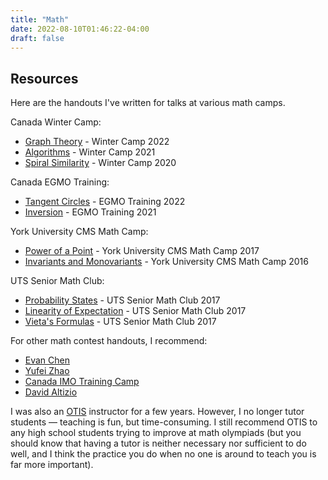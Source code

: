 ```yaml
---
title: "Math"
date: 2022-08-10T01:46:22-04:00
draft: false
---
```


## Resources
Here are the handouts I've written for talks at various math camps.

Canada Winter Camp:
* [Graph Theory](graph-theory.pdf) - Winter Camp 2022
* [Algorithms](algorithms.pdf) - Winter Camp 2021
* [Spiral Similarity](spiral-similarity.pdf) - Winter Camp 2020

Canada EGMO Training:
* [Tangent Circles](tangent-circles.pdf) - EGMO Training 2022
* [Inversion](inversion.pdf) - EGMO Training 2021

York University CMS Math Camp:
* [Power of a Point](power-of-a-point.pdf) - York University CMS Math Camp 2017
* [Invariants and Monovariants](invariants-and-monovariants.pdf) - York University CMS Math Camp 2016

UTS Senior Math Club:
* [Probability States](probability-states.pdf) - UTS Senior Math Club 2017
* [Linearity of Expectation](linearity-of-expectation.pdf) - UTS Senior Math Club 2017
* [Vieta's Formulas](vieta-formulas.pdf) - UTS Senior Math Club 2017

For other math contest handouts, I recommend:
* [Evan Chen](https://web.evanchen.cc/olympiad.html)
* [Yufei Zhao](https://yufeizhao.com/olympiad/)
* [Canada IMO Training Camp](https://sites.google.com/site/imocanada)
* [David Altizio](https://www.andrew.cmu.edu/user/daltizio/mathstuff.html)

I was also an [OTIS](https://web.evanchen.cc/otis.html) instructor for a few years. However, I no longer tutor students — teaching is fun, but time-consuming. I still recommend OTIS to any high school students trying to improve at math olympiads (but you should know that having a tutor is neither necessary nor sufficient to do well, and I think the practice you do when no one is around to teach you is far more important).
